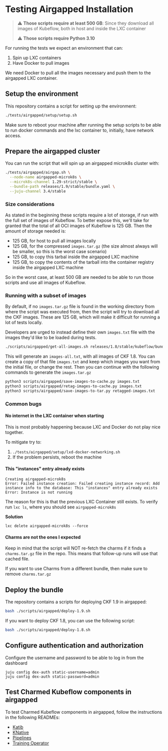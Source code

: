 # Testing Airgapped Installation
> :warning: **Those scripts require at least 500 GB**: Since they download all images of Kubeflow, both in host and inside the LXC container
>
> :warning: **Those scripts require Python 3.10**

For running the tests we expect an environment that can:
1. Spin up LXC containers
2. Have Docker to pull images

We need Docker to pull all the images necessary and push them to the airgapped
LXC container.

## Setup the environment

This repository contains a script for setting up the environment:
```bash
./tests/airgapped/setup/setup.sh
```

Make sure to reboot your machine after running the setup scripts to be able to
run docker commands and the lxc container to, initially, have network access.

## Prepare the airgapped cluster

You can run the script that will spin up an airgapped microk8s cluster with:

```bash
./tests/airgapped/airgap.sh \
  --node-name airgapped-microk8s \
  --microk8s-channel 1.29-strict/stable \
  --bundle-path releases/1.9/stable/bundle.yaml \
  --juju-channel 3.4/stable
```

### Size considerations

As stated in the beginning these scripts require a lot of storage, if run with
the full set of images of Kubeflow. To better expose this, we'll take for
granted that the total of all OCI images of Kubeflow is 125 GB. Then the amount
of storage needed is:
- 125 GB, for host to pull all images locally
- 125 GB, for the compressed `images.tar.gz` (the size almost always will be
  smaller, so this is the worst case scenario)
- 125 GB, to copy this tarbal inside the airgapped LXC machine
- 125 GB, to copy the contents of the tarball into the container registry inside
  the airgapped LXC machine

So in the worst case, at least 500 GB are needed to be able to run those
scripts and use all images of Kubeflow.

### Running with a subset of images

By default, if no `images.tar.gz` file is found in the working directory from where
the script was executed from, then the script will try to download
all the CKF images. These are 125 GB, which will make it difficult for running a
lot of tests locally.

Developers are urged to instead define their own `images.txt` file with the images
they'd like to be loaded during tests.

```bash
./scripts/airgapped/get-all-images.sh releases/1.8/stable/kubeflow/bundle.yaml > images-all.txt
```

This will generate an `images-all.txt`, with all images of CKF 1.8. You can
create a copy of that file `images.txt` and keep which images you want from
the initial file, or change the rest. Then you can continue with the following
commands to generate the `images.tar.gz`

```bash
python3 scripts/airgapped/save-images-to-cache.py images.txt
python3 scripts/airgapped/retag-images-to-cache.py images.txt
python3 scripts/airgapped/save-images-to-tar.py retagged-images.txt
```


### Common bugs

#### No internet in the LXC container when starting

This is most probably happening because LXC and Docker do not play nice together.

To mitigate try to:
1. `./tests/airgapped/setup/lxd-docker-networking.sh`
2. If the problem persists, reboot the machine


#### This "instances" entry already exists
```
Creating airgapped-microk8s
Error: Failed instance creation: Failed creating instance record: Add instance info to the database: This "instances" entry already exists
Error: Instance is not running
```

The reason for this is that the previous LXC Container still exists. To verify run `lxc ls`, where you should see `airgapped-microk8s`

**Solution**
```
lxc delete airgapped-microk8s --force
```

#### Charms are not the ones I expected

Keep in mind that the script will NOT re-fetch the charms if it finds a
`charms.tar.gz` file in the repo. This means that follow-up runs will use
that cached file.

If you want to use Charms from a different bundle, then make sure to remove
`charms.tar.gz`

## Deploy the bundle
The repository contains a scripts for deploying CKF 1.9 in airgapped:
```bash
bash ./scripts/airgapped/deploy-1.9.sh
```

If you want to deploy CKF 1.8, you can use the following script:
```bash
bash ./scripts/airgapped/deploy-1.8.sh
```

## Configure authentication and authorization
Configure the username and password to be able to log in from the dashboard
```
juju config dex-auth static-username=admin
juju config dex-auth static-password=admin
```

## Test Charmed Kubeflow components in airgapped

To test Charmed Kubeflow components in airgapped, follow the instructions in the following READMEs:
* [Katib](./katib/README.md)
* [KNative](./knative/README.md)
* [Pipelines](./pipelines/README.md)
* [Training Operator](./training/README.md)
